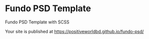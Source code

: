 # Fundo PSD Template
Fundo PSD Template with SCSS

Your site is published at https://positiveworldbd.github.io/fundo-psd/
